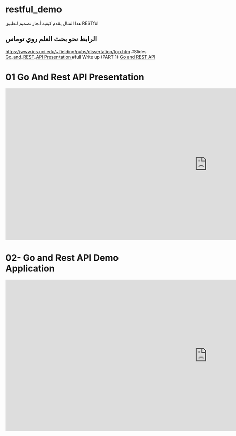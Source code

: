 # restful_demo
هذا المثال  يقدم كيفية أنجاز تصميم لتطبيق RESTful
## الرابط نحو بحث العلم روي توماس
https://www.ics.uci.edu/~fielding/pubs/dissertation/top.htm
#Slides
<a href="https://github.com/harchaoui/restful_demo/blob/master/go%20and%20rest%20API_%20Slides.pdf" > Go_and_REST_API Presentation </a>
#full Write up (PART 1)
<a href="https://github.com/harchaoui/restful_demo/blob/master/go%20and%20rest%20API_Writeup_01.pdf" > Go and REST API </a>

# 01 Go And Rest API Presentation
<iframe width="1280" height="480" src="https://www.youtube.com/embed/kb-6MyFSzLs" frameborder="0" allow="autoplay; encrypted-media" allowfullscreen></iframe>

# 02- Go and Rest API Demo Application
<iframe width="1280" height="480" src="https://www.youtube.com/embed/R9iiBJZgsb0" frameborder="0" allow="autoplay; encrypted-media" allowfullscreen></iframe>
